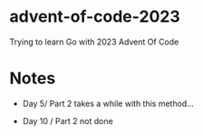 # advent-of-code-2023

Trying to learn Go with 2023 Advent Of Code



# Notes
* Day 5/ Part 2 takes a while with this method...

* Day 10 / Part 2 not done 